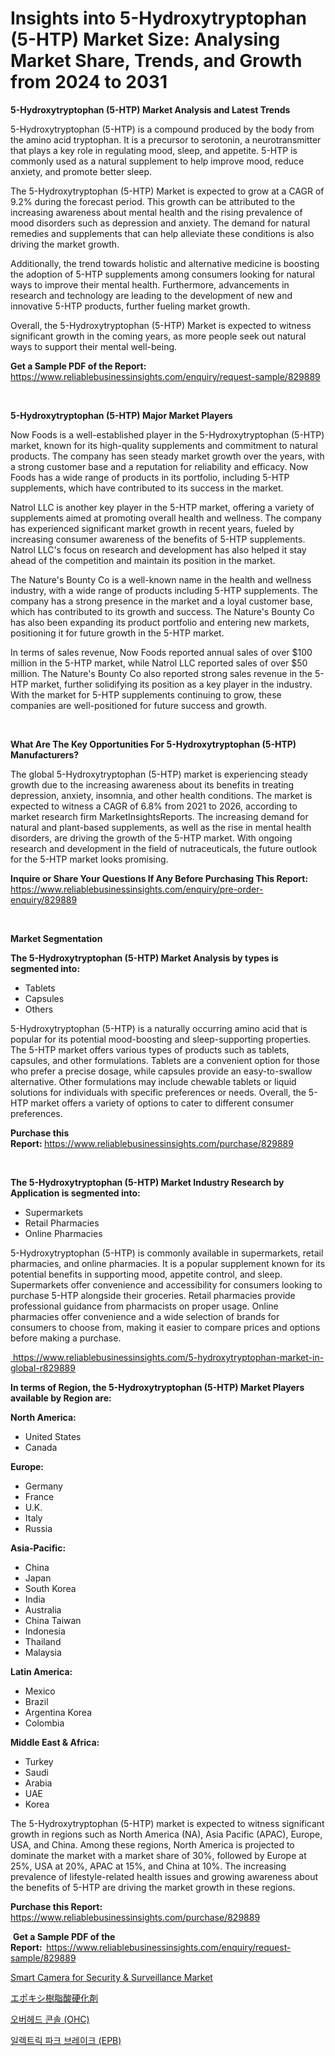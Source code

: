 <p><h1>Insights into 5-Hydroxytryptophan (5-HTP) Market Size: Analysing Market Share, Trends, and Growth from 2024 to 2031</h1></p><p><strong>5-Hydroxytryptophan (5-HTP) Market Analysis and Latest Trends</strong></p>
<p><p>5-Hydroxytryptophan (5-HTP) is a compound produced by the body from the amino acid tryptophan. It is a precursor to serotonin, a neurotransmitter that plays a key role in regulating mood, sleep, and appetite. 5-HTP is commonly used as a natural supplement to help improve mood, reduce anxiety, and promote better sleep.</p><p>The 5-Hydroxytryptophan (5-HTP) Market is expected to grow at a CAGR of 9.2% during the forecast period. This growth can be attributed to the increasing awareness about mental health and the rising prevalence of mood disorders such as depression and anxiety. The demand for natural remedies and supplements that can help alleviate these conditions is also driving the market growth.</p><p>Additionally, the trend towards holistic and alternative medicine is boosting the adoption of 5-HTP supplements among consumers looking for natural ways to improve their mental health. Furthermore, advancements in research and technology are leading to the development of new and innovative 5-HTP products, further fueling market growth.</p><p>Overall, the 5-Hydroxytryptophan (5-HTP) Market is expected to witness significant growth in the coming years, as more people seek out natural ways to support their mental well-being.</p></p>
<p><strong>Get a Sample PDF of the Report:&nbsp;</strong> <a href="https://www.reliablebusinessinsights.com/enquiry/request-sample/829889">https://www.reliablebusinessinsights.com/enquiry/request-sample/829889</a></p>
<p>&nbsp;</p>
<p><strong>5-Hydroxytryptophan (5-HTP) Major Market Players</strong></p>
<p><p>Now Foods is a well-established player in the 5-Hydroxytryptophan (5-HTP) market, known for its high-quality supplements and commitment to natural products. The company has seen steady market growth over the years, with a strong customer base and a reputation for reliability and efficacy. Now Foods has a wide range of products in its portfolio, including 5-HTP supplements, which have contributed to its success in the market.</p><p>Natrol LLC is another key player in the 5-HTP market, offering a variety of supplements aimed at promoting overall health and wellness. The company has experienced significant market growth in recent years, fueled by increasing consumer awareness of the benefits of 5-HTP supplements. Natrol LLC's focus on research and development has also helped it stay ahead of the competition and maintain its position in the market.</p><p>The Nature's Bounty Co is a well-known name in the health and wellness industry, with a wide range of products including 5-HTP supplements. The company has a strong presence in the market and a loyal customer base, which has contributed to its growth and success. The Nature's Bounty Co has also been expanding its product portfolio and entering new markets, positioning it for future growth in the 5-HTP market.</p><p>In terms of sales revenue, Now Foods reported annual sales of over $100 million in the 5-HTP market, while Natrol LLC reported sales of over $50 million. The Nature's Bounty Co also reported strong sales revenue in the 5-HTP market, further solidifying its position as a key player in the industry. With the market for 5-HTP supplements continuing to grow, these companies are well-positioned for future success and growth.</p></p>
<p>&nbsp;</p>
<p><strong>What Are The Key Opportunities For 5-Hydroxytryptophan (5-HTP) Manufacturers?</strong></p>
<p><p>The global 5-Hydroxytryptophan (5-HTP) market is experiencing steady growth due to the increasing awareness about its benefits in treating depression, anxiety, insomnia, and other health conditions. The market is expected to witness a CAGR of 6.8% from 2021 to 2026, according to market research firm MarketInsightsReports. The increasing demand for natural and plant-based supplements, as well as the rise in mental health disorders, are driving the growth of the 5-HTP market. With ongoing research and development in the field of nutraceuticals, the future outlook for the 5-HTP market looks promising.</p></p>
<p><strong>Inquire or Share Your Questions If Any Before Purchasing This Report:</strong> <a href="https://www.reliablebusinessinsights.com/enquiry/pre-order-enquiry/829889">https://www.reliablebusinessinsights.com/enquiry/pre-order-enquiry/829889</a></p>
<p>&nbsp;</p>
<p><strong>Market Segmentation</strong></p>
<p><strong>The 5-Hydroxytryptophan (5-HTP) Market Analysis by types is segmented into:</strong></p>
<p><ul><li>Tablets</li><li>Capsules</li><li>Others</li></ul></p>
<p><p>5-Hydroxytryptophan (5-HTP) is a naturally occurring amino acid that is popular for its potential mood-boosting and sleep-supporting properties. The 5-HTP market offers various types of products such as tablets, capsules, and other formulations. Tablets are a convenient option for those who prefer a precise dosage, while capsules provide an easy-to-swallow alternative. Other formulations may include chewable tablets or liquid solutions for individuals with specific preferences or needs. Overall, the 5-HTP market offers a variety of options to cater to different consumer preferences.</p></p>
<p><strong>Purchase this Report:&nbsp;</strong><a href="https://www.reliablebusinessinsights.com/purchase/829889">https://www.reliablebusinessinsights.com/purchase/829889</a></p>
<p>&nbsp;</p>
<p><strong>The 5-Hydroxytryptophan (5-HTP) Market Industry Research by Application is segmented into:</strong></p>
<p><ul><li>Supermarkets</li><li>Retail Pharmacies</li><li>Online Pharmacies</li></ul></p>
<p><p>5-Hydroxytryptophan (5-HTP) is commonly available in supermarkets, retail pharmacies, and online pharmacies. It is a popular supplement known for its potential benefits in supporting mood, appetite control, and sleep. Supermarkets offer convenience and accessibility for consumers looking to purchase 5-HTP alongside their groceries. Retail pharmacies provide professional guidance from pharmacists on proper usage. Online pharmacies offer convenience and a wide selection of brands for consumers to choose from, making it easier to compare prices and options before making a purchase.</p></p>
<p><a href="https://www.reliablebusinessinsights.com/5-hydroxytryptophan-market-in-global-r829889">&nbsp;https://www.reliablebusinessinsights.com/5-hydroxytryptophan-market-in-global-r829889</a></p>
<p><strong>In terms of Region, the 5-Hydroxytryptophan (5-HTP) Market Players available by Region are:</strong></p>
<p>
    <p> <strong> North America: </strong>
        <ul>
            <li>United States</li>
            <li>Canada</li>
        </ul>
        </p> 
    <p> <strong> Europe: </strong>
        <ul>
            <li>Germany</li>
            <li>France</li>
            <li>U.K.</li>
            <li>Italy</li>
            <li>Russia</li>
        </ul>
        </p> 
    <p> <strong> Asia-Pacific: </strong>
        <ul>
            <li>China</li>
            <li>Japan</li>
            <li>South Korea</li>
            <li>India</li>
            <li>Australia</li>
            <li>China Taiwan</li>
            <li>Indonesia</li>
            <li>Thailand</li>
            <li>Malaysia</li>
        </ul>
        </p> 
    <p> <strong> Latin America: </strong>
        <ul>
            <li>Mexico</li>
            <li>Brazil</li>
            <li>Argentina Korea</li>
            <li>Colombia</li>
        </ul>
        </p> 
    <p> <strong> Middle East & Africa: </strong>
        <ul>
            <li>Turkey</li>
            <li>Saudi</li>
            <li>Arabia</li>
            <li>UAE</li>
            <li>Korea</li>
        </ul>
    </p>
    </p>
<p><p>The 5-Hydroxytryptophan (5-HTP) market is expected to witness significant growth in regions such as North America (NA), Asia Pacific (APAC), Europe, USA, and China. Among these regions, North America is projected to dominate the market with a market share of 30%, followed by Europe at 25%, USA at 20%, APAC at 15%, and China at 10%. The increasing prevalence of lifestyle-related health issues and growing awareness about the benefits of 5-HTP are driving the market growth in these regions.</p></p>
<p><strong>Purchase this Report: </strong><a href="https://www.reliablebusinessinsights.com/purchase/829889">https://www.reliablebusinessinsights.com/purchase/829889</a></p>
<p>&nbsp;<strong>Get a Sample PDF of the Report:&nbsp;&nbsp;</strong><a href="https://www.reliablebusinessinsights.com/enquiry/request-sample/829889">https://www.reliablebusinessinsights.com/enquiry/request-sample/829889</a></p>
<p><strong></strong></p>
<p><p><a href="https://github.com/kosella/Market-Research-Report-List-3/blob/main/smart-camera-for-security-surveillance-market.md">Smart Camera for Security & Surveillance Market</a></p><p><a href="https://github.com/zjkmgcs938405/Market-Research-Report-List-2/blob/main/9759447104337.md">エポキシ樹脂酸硬化剤</a></p><p><a href="https://github.com/vseigx30c9a1j/Market-Research-Report-List-2/blob/main/384904797850.md">오버헤드 콘솔 (OHC)</a></p><p><a href="https://github.com/plelbej847484502/Market-Research-Report-List-2/blob/main/800391397849.md">일렉트릭 파크 브레이크 (EPB)</a></p></p>